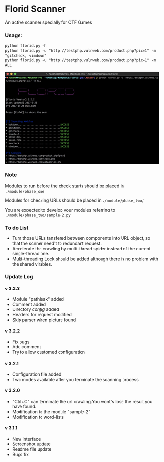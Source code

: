 # Florid Scanner
An active scanner specially for CTF Games

### Usage:

```
python florid.py -h
python florid.py -u "http://testphp.vulnweb.com/product.php?pic=1" -m "gitcheck, vimdown"
python florid.py -u "http://testphp.vulnweb.com/product.php?pic=1" -m ALL
```

![](./DOCUMENT/show.png)

### Note

Modules to run before the check starts should be placed in `./module/phase_one`

Modules for checking URLs should be placed in `./module/phase_two/`

You are expected to develop your modules referring to `./module/phase_two/sample-2.py`

### To do List

* Turn those URLs tansfered between components into URL object, so that the scnner need't to redundant request.  
* Accelerate the crawling by multi-thread spider instead of the current single-thread one.
* Multi-threading Lock should be added although there is no problem with the shared virables.

### Update Log

#### v 3.2.3
* Module "pathleak" added
* Comment added
* Directory _config_ added
* Headers for request modified
* Skip parser when picture found

#### v 3.2.2
* Fix bugs
* Add comment
* Try to allow customed configuration

#### v 3.2.1
* Configuration file added
* Two modes available after you terminate the scanning process

#### v 3.2.0

* "Ctrl+C" can terminate the url crawling.You wont's lose the result you have found.
* Modification to the module "sample-2"
* Modification to word-lists

#### v 3.1.1

* New interface
* Screenshot update
* Readme file update
* Bugs fix

